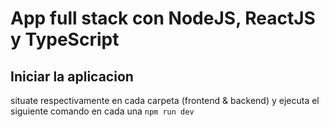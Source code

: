 # App full stack con NodeJS, ReactJS y TypeScript

## Iniciar la aplicacion
situate respectivamente en cada carpeta (frontend & backend) y ejecuta el siguiente comando en cada una `npm run dev`